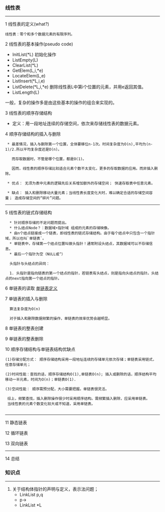 ### 线性表
****

1 线性表的定义(what?)
  
  ```线性表：零个和多个数据元素的有限序列。```
  
2 线性表的基本操作(pseudo code)

  * InitList(*L) 初始化操作
  * ListEmpty(L) 
  * ClearList(*L)
  * GetElem(L,i,*e)
  * LocateElem(L,e)
  * ListInsert(*L,i,e)
  * ListDelete(*L,i,*e)  删除线性表L中第i个位置的元素，并用e返回其值。
  * ListLength(L)

一般，复杂的操作多是由这些基本的操作的组合来实现的。

3 线性表的顺序存储结构

  * 定义：用一段地址连续的存储空间，依次来存储线性表的数据元素。
  
4 顺序存储结构的插入与删除
```
 * 最差情况，插入与删除第一个位置，全体要移位n-1次。时间复杂度为O(n),平均为(n-1)/2.所以平均复杂度还是O(n)。
   
   而存取数据时，不管是哪个位置，都是O(1)。
   
   因而，线性表的顺序存储比较适合元素个数不太变化，更多的存取数据的应用。而非插入删除。
   
 * 优点： 无须为表中元素的逻辑先后关系增加额外的存储空间； 快速存取表中任意元素。
 
 * 缺点： 插入和删除移动大量元素；当线性表长度变化大时，难以确定合适的存储空间容量； 造成存储空间的“碎片”问题。
```

********

5 线性表的链式存储结构
```
  * 针对顺序存储的不足问题而提出。
  * 什么结点Node？：数据域+指针域 组成的元素的存储映像。
  * 由n个结点链接成一个链表，即线性表的链式存储结构。由于每个结点中只包含一个指针域，所以也叫`单链表`。
  * 单链表中，存储第一个结点位置叫做头指针！通常附设头结点，其数据域可以不存储信息。
  * 最后一个指针为空（NULL或^）
  
  头指针与头结点的异同：
  
  1. 头指针是指向链表的第一个结点的指针，若链表有头结点，则是指向头结点的指针。头结点的next指向第一个结点的指针。
  ```



6 单链表的读取
  [单链表定义](https://blog.csdn.net/sinat_20265495/article/details/52716710)

7 单链表的插入与删除
```
  算法复杂度为O(n)
  
  对于插入和删除数据频繁的操作，单链表的效率优势会越明显。

```

8 单链表的整表创建

9 单链表的整表删除

10 顺序存储结构与单链表结构优缺点
```
(1)存储分配方式： 顺序存储结构采用一段地址连续的存储单元依次存储；单链表采用链式，任意存储单元；
 
(2)时间性能：查找的话，顺序存储结构O(1),单链表O(n); 插入或删除的话，顺序结构平均移动一半元素，时间为O(n)；单链表O(1).

(3)空间性能： 顺序需预分配，大小需要把握。单链表很灵活。
 
 综上，频繁查找，插入删除操作很少时采用顺序结构。需频繁插入删除，应采用单链表。
 当线性表的元素个数变化较大或不知道，采用单链表。
 
 ```

*****

11 静态链表

12 循环链表

13 双向链表

****

14 总结



### 知识点
*****
1. 关于结构体指针的声明与定义，表示法问题；
   * LinkList p,q
   * p->
   * LinkList *L
